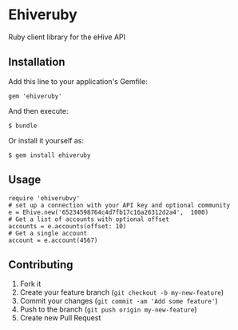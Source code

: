 # Ehiveruby

Ruby client library for the eHive API

## Installation

Add this line to your application's Gemfile:

    gem 'ehiveruby'

And then execute:

    $ bundle

Or install it yourself as:

    $ gem install ehiveruby

## Usage

    require 'ehiverubvy'
    # set up a connection with your API key and optional community
    e = Ehive.new('65234598764c4d7fb17c16a26312d2a4',  1000)
    # Get a list of accounts with optional offset
    accounts = e.accounts(offset: 10)
    # Get a single account
    account = e.account(4567)
    
## Contributing

1. Fork it
2. Create your feature branch (`git checkout -b my-new-feature`)
3. Commit your changes (`git commit -am 'Add some feature'`)
4. Push to the branch (`git push origin my-new-feature`)
5. Create new Pull Request
